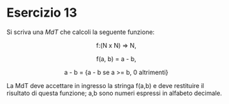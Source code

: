 # Esercizio 13

Si scriva una *MdT* che calcoli la seguente funzione:

<center>
f:(N x N) => N,

f(a, b) = a - b,

a - b = {a - b se a >= b, 0 altrimenti}
</center>

La MdT deve accettare in ingresso la stringa f(a,b) e deve restituire il risultato di questa funzione; a,b sono numeri espressi in alfabeto decimale.
